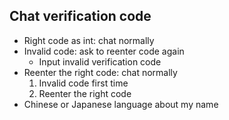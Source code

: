 ## Chat verification code

- Right code as int: chat normally
- Invalid code: ask to reenter code again
  - Input invalid verification code
- Reenter the right code: chat normally
  1. Invalid code first time
  1. Reenter the right code
- Chinese or Japanese language about my name
